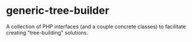 # generic-tree-builder
 A collection of PHP interfaces (and a couple concrete classes) to facilitate creating "tree-building" solutions.
